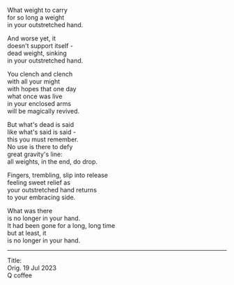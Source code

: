 What weight to carry\
for so long a weight\
in your outstretched hand.

And worse yet, it\
doesn't support itself -\
dead weight, sinking\
in your outstretched hand.

You clench and clench\
with all your might\
with hopes that one day\
what once was live\
in your enclosed arms\
will be magically revived.

But what's dead is said\
like what's said is said -\
this you must remember.\
No use is there to defy\
great gravity's line:\
all weights, in the end, do drop.

Fingers, trembling, slip into release\
feeling sweet relief as\
your outstretched hand returns\
to your embracing side.

What was there\
is no longer in your hand.\
It had been gone for a long, long time\
but at least, it\
is no longer in your hand.

-----

Title:\
Orig. 19 Jul 2023\
Q coffee